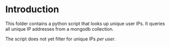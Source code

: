 # Introduction

This folder contains a python script that looks up unique user IPs. It queries all unique IP addresses from a mongodb collection. 

The script does not yet filter for unique IPs *per user*. 